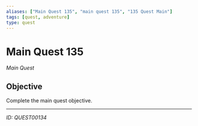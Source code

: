 ```yaml
---
aliases: ["Main Quest 135", "main quest 135", "135 Quest Main"]
tags: [quest, adventure]
type: quest
---
```


# Main Quest 135

*Main Quest*

## Objective
Complete the main quest objective.

---
*ID: QUEST00134*